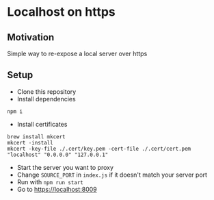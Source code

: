 # Localhost on https

## Motivation
Simple way to re-expose a local server over https

## Setup

- Clone this repository
- Install dependencies 
```
npm i
```
- Install certificates
```
brew install mkcert
mkcert -install
mkcert -key-file ./.cert/key.pem -cert-file ./.cert/cert.pem "localhost" "0.0.0.0" "127.0.0.1"
```
- Start the server you want to proxy
- Change `SOURCE_PORT` in `index.js` if it doesn't match your server port
- Run with `npm run start`
- Go to [https://localhost:8009](https://localhost:8009)